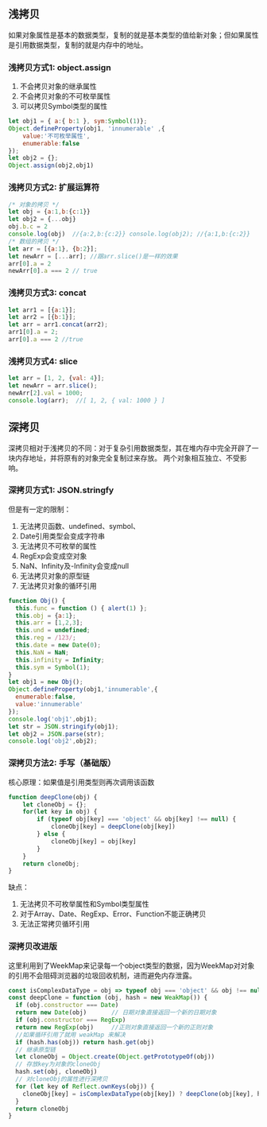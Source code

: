 ## 浅拷贝
如果对象属性是基本的数据类型，复制的就是基本类型的值给新对象；但如果属性是引用数据类型，复制的就是内存中的地址。

### 浅拷贝方式1: object.assign
1. 不会拷贝对象的继承属性
2. 不会拷贝对象的不可枚举属性
3. 可以拷贝Symbol类型的属性

```js
let obj1 = { a:{ b:1 }, sym:Symbol(1)}; 
Object.defineProperty(obj1, 'innumerable' ,{
    value:'不可枚举属性',
    enumerable:false
});
let obj2 = {};
Object.assign(obj2,obj1)

```
### 浅拷贝方式2: 扩展运算符
```js
/* 对象的拷贝 */
let obj = {a:1,b:{c:1}}
let obj2 = {...obj}
obj.b.c = 2
console.log(obj)  //{a:2,b:{c:2}} console.log(obj2); //{a:1,b:{c:2}}
/* 数组的拷贝 */
let arr = [{a:1}, {b:2}];
let newArr = [...arr]; //跟arr.slice()是一样的效果
arr[0].a = 2
newArr[0].a === 2 // true
```

### 浅拷贝方式3: concat
```js
let arr1 = [{a:1}];
let arr2 = [{b:1}];
let arr = arr1.concat(arr2);
arr1[0].a = 2;
arr[0].a === 2 //true
```
### 浅拷贝方式4: slice
```js
let arr = [1, 2, {val: 4}];
let newArr = arr.slice();
newArr[2].val = 1000;
console.log(arr);  //[ 1, 2, { val: 1000 } ]
```

## 深拷贝
深拷贝相对于浅拷贝的不同：对于复杂引用数据类型，其在堆内存中完全开辟了一块内存地址，并将原有的对象完全复制过来存放。
两个对象相互独立、不受影响。

### 深拷贝方式1: JSON.stringfy
但是有一定的限制：
1. 无法拷贝函数、undefined、symbol、
2. Date引用类型会变成字符串
3. 无法拷贝不可枚举的属性
4. RegExp会变成空对象
5. NaN、Infinity及-Infinity会变成null
6. 无法拷贝对象的原型链
7. 无法拷贝对象的循环引用

```js
function Obj() { 
  this.func = function () { alert(1) }; 
  this.obj = {a:1};
  this.arr = [1,2,3];
  this.und = undefined; 
  this.reg = /123/; 
  this.date = new Date(0); 
  this.NaN = NaN;
  this.infinity = Infinity;
  this.sym = Symbol(1);
} 
let obj1 = new Obj();
Object.defineProperty(obj1,'innumerable',{ 
  enumerable:false,
  value:'innumerable'
});
console.log('obj1',obj1);
let str = JSON.stringify(obj1);
let obj2 = JSON.parse(str);
console.log('obj2',obj2);
```

### 深拷贝方法2: 手写（基础版）
核心原理：如果值是引用类型则再次调用该函数
```js
function deepClone(obj) {
    let cloneObj = {};
    for(let key in obj) {
        if (typeof obj[key] === 'object' && obj[key] !== null) {
            cloneObj[key] = deepClone(obj[key])
        } else {
            cloneObj[key] = obj[key]
        }
    }
    return cloneObj;
}
```
缺点：
1. 无法拷贝不可枚举属性和Symbol类型属性
2. 对于Array、Date、RegExp、Error、Function不能正确拷贝
3. 无法正常拷贝循环引用

### 深拷贝改进版
这里利用到了WeekMap来记录每一个object类型的数据，因为WeekMap对对象的引用不会阻碍浏览器的垃圾回收机制，进而避免内存泄露。
```js
const isComplexDataType = obj => typeof obj === 'object' && obj !== null;
const deepClone = function (obj, hash = new WeakMap()) {
  if (obj.constructor === Date) 
  return new Date(obj)       // 日期对象直接返回一个新的日期对象
  if (obj.constructor === RegExp)
  return new RegExp(obj)     //正则对象直接返回一个新的正则对象
  //如果循环引用了就用 weakMap 来解决
  if (hash.has(obj)) return hash.get(obj)
  // 继承原型链
  let cloneObj = Object.create(Object.getPrototypeOf(obj))
  // 存放key为对象的cloneObj
  hash.set(obj, cloneObj)
  // 对cloneObj的属性进行深拷贝
  for (let key of Reflect.ownKeys(obj)) { 
    cloneObj[key] = isComplexDataType(obj[key]) ? deepClone(obj[key], hash) : obj[key]
  }
  return cloneObj
}
```
